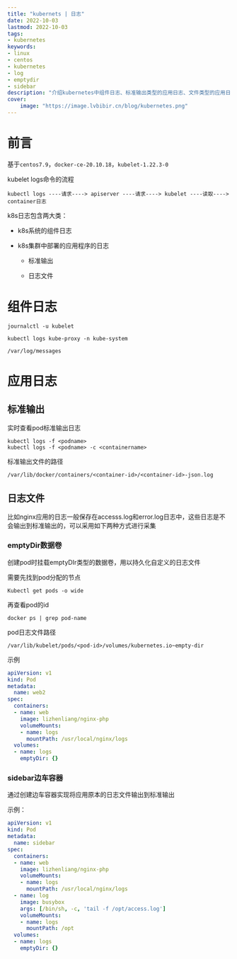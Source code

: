 ```yaml
---
title: "kubernets | 日志" 
date: 2022-10-03
lastmod: 2022-10-03
tags: 
- kubernetes
keywords:
- linux
- centos
- kubernetes
- log
- emptydir
- sidebar
description: "介绍kubernetes中组件日志、标准输出类型的应用日志、文件类型的应用日志如何收集分析" 
cover:
    image: "https://image.lvbibir.cn/blog/kubernetes.png" 
---
```

# 前言

基于`centos7.9`，`docker-ce-20.10.18`，`kubelet-1.22.3-0`

kubelet logs命令的流程

```
kubectl logs ----请求----> apiserver ----请求----> kubelet ----读取----> container日志
```

k8s日志包含两大类：

- k8s系统的组件日志

- k8s集群中部署的应用程序的日志

  - 标准输出

  - 日志文件

# 组件日志

```
journalctl -u kubelet

kubectl logs kube-proxy -n kube-system

/var/log/messages
```

# 应用日志

## 标准输出

实时查看pod标准输出日志

```
kubectl logs -f <podname>
kubectl logs -f <podname> -c <containername>
```

标准输出文件的路径

```
/var/lib/docker/containers/<container-id>/<container-id>-json.log
```

## 日志文件

比如nginx应用的日志一般保存在accesss.log和error.log日志中，这些日志是不会输出到标准输出的，可以采用如下两种方式进行采集

### emptyDir数据卷

创建pod时挂载emptyDIr类型的数据卷，用以持久化自定义的日志文件

需要先找到pod分配的节点

```
Kubectl get pods -o wide
```

再查看pod的id

```
docker ps | grep pod-name
```

pod日志文件路径

```
/var/lib/kubelet/pods/<pod-id>/volumes/kubernetes.io~empty-dir
```

示例

```yaml
apiVersion: v1
kind: Pod
metadata:
  name: web2
spec:
  containers:
  - name: web
    image: lizhenliang/nginx-php
    volumeMounts:
    - name: logs
      mountPath: /usr/local/nginx/logs
  volumes:
  - name: logs
    emptyDir: {}
```

### sidebar边车容器

通过创建边车容器实现将应用原本的日志文件输出到标准输出

示例：

```yaml
apiVersion: v1
kind: Pod
metadata:
  name: sidebar
spec:
  containers:
  - name: web
    image: lizhenliang/nginx-php
    volumeMounts:
    - name: logs
      mountPath: /usr/local/nginx/logs
  - name: log
    image: busybox
    args: [/bin/sh, -c, 'tail -f /opt/access.log']
    volumeMounts:
    - name: logs
      mountPath: /opt
  volumes:
  - name: logs
    emptyDir: {}
```